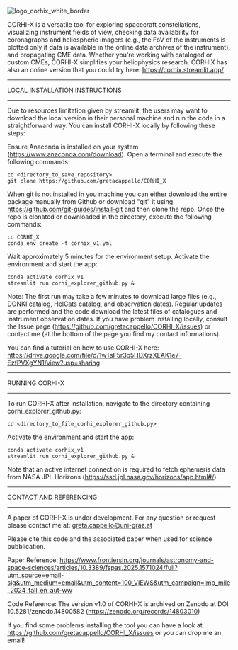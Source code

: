 ![logo_corhix_white_border](https://github.com/user-attachments/assets/8f4efd41-14b9-4bf7-8c9c-5df17403aa5a)

CORHI-X is a versatile tool for exploring spacecraft constellations, visualizing instrument fields of view, checking data availability for coronagraphs and heliospheric imagers (e.g., the FoV of the instruments is plotted only if data is available in the online data archives of the instrument), and propagating CME data. Whether you're working with cataloged or custom CMEs, CORHI-X simplifies your heliophysics research. CORHIX has also an online version that you could try here: https://corhix.streamlit.app/

______________________________________________________________
LOCAL INSTALLATION INSTRUCTIONS
______________________________________________________________
Due to resources limitation given by streamlit, the users may want to download the local version in their personal machine and run the code in a straightforward way.
You can install CORHI-X locally by following these steps:

Ensure Anaconda is installed on your system (https://www.anaconda.com/download).
Open a terminal and execute the following commands:

    cd <directory_to_save_repository>
    git clone https://github.com/gretacappello/CORHI_X  
When git is not installed in you machine you can either download the entire package manually from Github or download "git" it using https://github.com/git-guides/install-git and then clone the repo. Once the repo is clonated or downloaded in the directory, execute the following commands:

    cd CORHI_X
    conda env create -f corhix_v1.yml

Wait approximately 5 minutes for the environment setup.
Activate the environment and start the app:

    conda activate corhix_v1
    streamlit run corhi_explorer_github.py &

Note: The first run may take a few minutes to download large files (e.g., DONKI catalog, HelCats catalog, and observation dates). Regular updates are performed and the code download the latest files of catalogues and instrument observation dates. If you have problem installing locally, consult the Issue page (https://github.com/gretacappello/CORHI_X/issues) or contact me (at the bottom of the page you find my contact informations).

You can find a tutorial on how to use CORHI-X here: https://drive.google.com/file/d/1wTsF5r3o5HDXrzXEAK1e7-EzfPVXgYN1/view?usp=sharing
______________________________________________________________
RUNNING CORHI-X
______________________________________________________________
To run CORHI-X after installation, navigate to the directory containing corhi_explorer_github.py: 
        
    cd <directory_to_file_corhi_explorer_github.py>
    
Activate the environment and start the app: 

    conda activate corhix_v1 
    streamlit run corhi_explorer_github.py &
    
Note that an active internet connection is required to fetch ephemeris data from NASA JPL Horizons (https://ssd.jpl.nasa.gov/horizons/app.html#/).
______________________________________________________________
CONTACT AND REFERENCING
______________________________________________________________
A paper of CORHI-X is under development.
For any question or request please contact me at: greta.cappello@uni-graz.at 

Please cite this code and the associated paper when used for science pubblication.

Paper Reference: https://www.frontiersin.org/journals/astronomy-and-space-sciences/articles/10.3389/fspas.2025.1571024/full?utm_source=email-sig&utm_medium=email&utm_content=100_VIEWS&utm_campaign=imp_mile_2024_fall_en_aut-ww

Code Reference: The version v1.0 of CORHI-X is archived on Zenodo at DOI 10.5281/zenodo.14800582 (https://zenodo.org/records/14803010)


If you find some problems installing the tool you can have a look at https://github.com/gretacappello/CORHI_X/issues or you can drop me an email!
